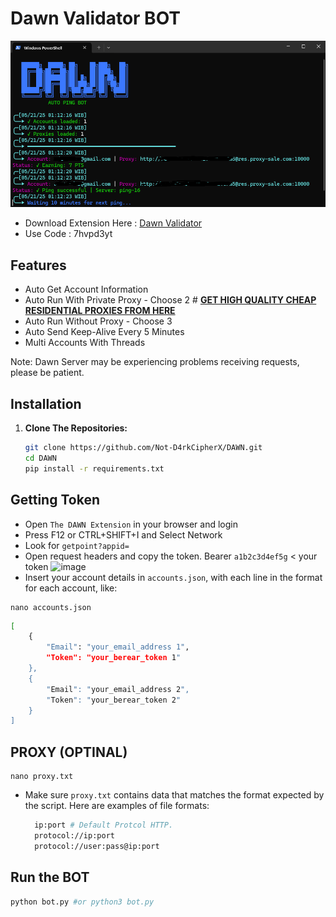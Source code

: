 # Dawn Validator BOT

![DAWN](images/dawn.png)

- Download Extension Here : [Dawn Validator](https://chromewebstore.google.com/detail/dawn-validator-chrome-ext/fpdkjdnhkakefebpekbdhillbhonfjjp?hl=en)
- Use Code : 7hvpd3yt

## Features

  - Auto Get Account Information
  - Auto Run With Private Proxy - Choose 2 # [**GET HIGH QUALITY CHEAP RESIDENTIAL PROXIES FROM HERE**](https://proxy-sale.com/?partner_link=7w04Ij8gwl)
  - Auto Run Without Proxy - Choose 3
  - Auto Send Keep-Alive Every 5 Minutes
  - Multi Accounts With Threads

Note: Dawn Server may be experiencing problems receiving requests, please be patient.

## Installation

1. **Clone The Repositories:**
   ```bash
   git clone https://github.com/Not-D4rkCipherX/DAWN.git
   cd DAWN
   pip install -r requirements.txt
   ```

## Getting Token
- Open ``The DAWN Extension`` in your browser and login
- Press F12 or CTRL+SHIFT+I and Select Network
- Look for ``getpoint?appid=``
- Open request headers and copy the token. Bearer ``a1b2c3d4ef5g`` < your token
![image](https://github.com/user-attachments/assets/2cf7d088-8ecb-4925-a470-5b398cb88e1f)
- Insert your account details in ``accounts.json``, with each line in the format for each account, like:
```
nano accounts.json
```
  ```bash
  [
      {
          "Email": "your_email_address 1",
          "Token": "your_berear_token 1"
      },
      {
          "Email": "your_email_address 2",
          "Token": "your_berear_token 2"
      }
  ]
  ```
## PROXY (OPTINAL)
```
nano proxy.txt
```
- Make sure `proxy.txt` contains data that matches the format expected by the script. Here are examples of file formats:
  ```bash
    ip:port # Default Protcol HTTP.
    protocol://ip:port
    protocol://user:pass@ip:port
  ```

## Run the BOT

```bash
python bot.py #or python3 bot.py
```
